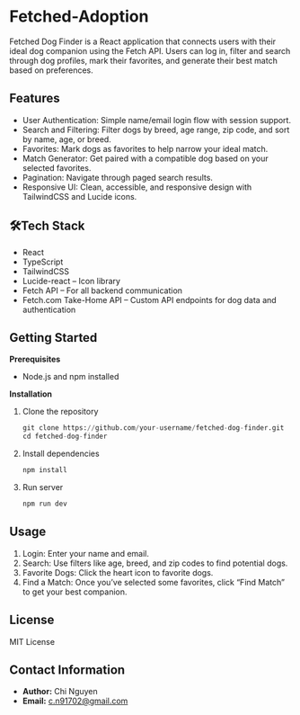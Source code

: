 # Fetched-Adoption
Fetched Dog Finder is a React application that connects users with their ideal dog companion using the Fetch API. Users can log in, filter and search through dog profiles, mark their favorites, and generate their best match based on preferences.

## Features
- User Authentication: Simple name/email login flow with session support.
- Search and Filtering: Filter dogs by breed, age range, zip code, and sort by name, age, or breed.
- Favorites: Mark dogs as favorites to help narrow your ideal match.
- Match Generator: Get paired with a compatible dog based on your selected favorites.
- Pagination: Navigate through paged search results.
- Responsive UI: Clean, accessible, and responsive design with TailwindCSS and Lucide icons.

## 🛠Tech Stack
- React
- TypeScript
- TailwindCSS
- Lucide-react – Icon library
- Fetch API – For all backend communication
- Fetch.com Take-Home API – Custom API endpoints for dog data and authentication

## Getting Started
**Prerequisites**
- Node.js and npm installed

**Installation**
1. Clone the repository
   ```python
   git clone https://github.com/your-username/fetched-dog-finder.git
   cd fetched-dog-finder
   ```
2. Install dependencies
   ```python
   npm install
   ```
3. Run server
   ```python
   npm run dev
   ```

## Usage
1. Login: Enter your name and email.
2. Search: Use filters like age, breed, and zip codes to find potential dogs.
3. Favorite Dogs: Click the heart icon to favorite dogs.
4. Find a Match: Once you’ve selected some favorites, click “Find Match” to get your best companion.

## License
MIT License

## Contact Information
- **Author:** Chi Nguyen
- **Email:** c.n91702@gmail.com
